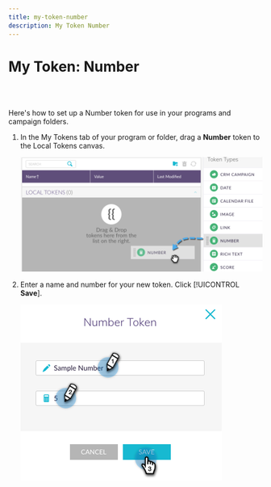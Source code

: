 ```yaml
---
title: my-token-number
description: My Token Number
---
```


# My Token: Number

<br>&nbsp;

Here's how to set up a Number token for use in your programs and campaign folders.

1. In the My Tokens tab of your program or folder, drag a **Number** token to the Local Tokens canvas.

   ![Image One](/help/sky/assets/my-tokens/my-token-number/my-token-number-1.png)

1. Enter a name and number for your new token. Click [!UICONTROL **Save**].

   ![Image Two](/help/sky/assets/my-tokens/my-token-number/my-token-number-2.png)
